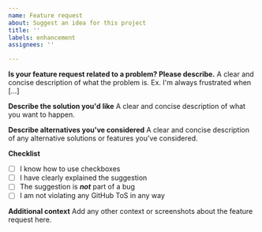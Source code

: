 ```yaml
---
name: Feature request
about: Suggest an idea for this project
title: ''
labels: enhancement
assignees: ''

---
```


**Is your feature request related to a problem? Please describe.**
A clear and concise description of what the problem is. Ex. I'm always frustrated when [...]

**Describe the solution you'd like**
A clear and concise description of what you want to happen.

**Describe alternatives you've considered**
A clear and concise description of any alternative solutions or features you've considered.

**Checklist**
- [ ] I know how to use checkboxes
- [ ] I have clearly explained the suggestion
- [ ] The suggestion is ***not*** part of a bug
- [ ] I am not violating any GitHub ToS in any way

**Additional context**
Add any other context or screenshots about the feature request here.
